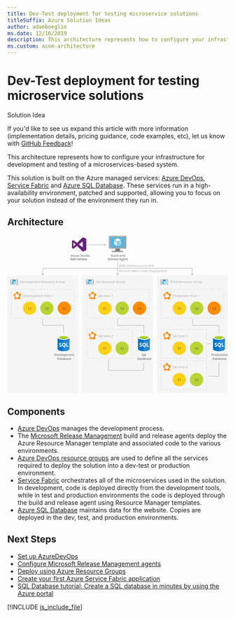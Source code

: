 ```yaml
---
title: Dev-Test deployment for testing microservice solutions
titleSuffix: Azure Solution Ideas
author: adamboeglin
ms.date: 12/16/2019
description: This architecture represents how to configure your infrastructure for development and testing of a microservices-based system.
ms.custom: acom-architecture
---
```

# Dev-Test deployment for testing microservice solutions

<div class="alert">
    <p class="alert-title">
        <span class="icon is-left" aria-hidden="true">
            <span class="icon docon docon-lightbulb" role="presentation"></span>
        </span>Solution Idea</p>
    <p>If you'd like to see us expand this article with more information (implementation details, pricing guidance, code examples, etc), let us know with <a href="#feedback">GitHub Feedback</a>!</p>
</div>

This architecture represents how to configure your infrastructure for development and testing of a microservices-based system.

This solution is built on the Azure managed services: [Azure DevOps](https://azure.microsoft.com/services/devops/), [Service Fabric](https://azure.microsoft.com/services/service-fabric/) and [Azure SQL Database](https://azure.microsoft.com/services/sql-database/). These services run in a high-availability environment, patched and supported, allowing you to focus on your solution instead of the environment they run in.

## Architecture

<svg class="architecture-diagram" aria-labelledby="dev-test-microservice" height="591.775" viewbox="0 0 825.046 591.775" width="825.046" xmlns="http://www.w3.org/2000/svg">
    <path fill="#ededed" opacity=".5" d="M280.048 150.108h265.376v441.667H280.048zM559.67 150.108h265.376v441.667H559.67z"/>
    <path fill="none" stroke="#b5b5b5" stroke-miterlimit="10" stroke-width="1.643" d="M303.888 35.631h60.759"/>
    <path fill="#b5b5b5" d="M363.448 39.726l7.093-4.095-7.093-4.096v8.191z"/>
    <path fill="#ededed" opacity=".5" d="M0 150.108h265.376v441.667H0z"/>
    <path fill="none" stroke="#b5b5b5" stroke-miterlimit="10" stroke-width="1.643" d="M132.688 144.712V123.65h559.67v21.062"/>
    <path fill="#b5b5b5" d="M136.783 143.514l-4.095 7.092-4.096-7.092h8.191zM688.263 143.514l4.095 7.092 4.096-7.092h-8.191z"/>
    <path fill="none" stroke="#b5b5b5" stroke-miterlimit="10" stroke-width="1.643" d="M510.333 476.825v28.955H378.76v-42.955M792.591 476.825v50.95h-38.855"/>
    <text fill="#5d5d5d" font-family="SegoeUI, Segoe UI" font-size="12" opacity=".5" transform="translate(417.371 117.651)">
        ARM Infrastructure and<tspan x="0" y="20">Service Fabric Code Deployment</tspan>
    </text>
    <path fill="none" stroke="#b5b5b5" stroke-miterlimit="10" stroke-width="1.643" d="M412.867 100.775v43.439"/>
    <path fill="#b5b5b5" d="M408.771 143.015l4.096 7.093 4.095-7.093h-8.191z"/>
    <g fill="none" stroke="#b5b5b5" stroke-miterlimit="10" stroke-width="1.643" opacity=".5">
        <path d="M810.736 306.951v3h-3"/>
        <path stroke-dasharray="6.159 6.159" d="M801.577 309.951H582.92"/>
        <path d="M579.841 309.951h-3v-3"/>
        <path stroke-dasharray="5.971 5.971" d="M576.841 300.979v-92.552"/>
        <path d="M576.841 205.441v-3h3"/>
        <path stroke-dasharray="6.159 6.159" d="M586 202.441h218.657"/>
        <path d="M807.736 202.441h3v3"/>
        <path stroke-dasharray="5.971 5.971" d="M810.736 211.412v92.553"/>
    </g>
    <circle cx="644.432" cy="272.873" fill="#fcd116" r="24.849"/>
    <text fill="#505050" font-family="SegoeUI, Segoe UI" font-size="12" transform="translate(638.4 277.915)">
        S1
    </text>
    <circle cx="709.42" cy="272.873" fill="#b8d432" r="24.849"/>
    <text fill="#505050" font-family="SegoeUI, Segoe UI" font-size="12" transform="translate(703.384 277.915)">
        S2
    </text>
    <circle cx="774.407" cy="272.873" fill="#ff8c00" r="24.849"/>
    <text fill="#505050" font-family="SegoeUI, Segoe UI" font-size="12" transform="translate(768.371 277.915)">
        S3
    </text>
    <g fill="none" stroke="#b5b5b5" stroke-miterlimit="10" stroke-width="1.643" opacity=".5">
        <path d="M531.126 306.951v3h-3"/>
        <path stroke-dasharray="6.159 6.159" d="M521.967 309.951H303.311"/>
        <path d="M300.231 309.951h-3v-3"/>
        <path stroke-dasharray="5.971 5.971" d="M297.231 300.979v-92.552"/>
        <path d="M297.231 205.441v-3h3"/>
        <path stroke-dasharray="6.159 6.159" d="M306.39 202.441h218.657"/>
        <path d="M528.126 202.441h3v3"/>
        <path stroke-dasharray="5.971 5.971" d="M531.126 211.412v92.553"/>
    </g>
    <circle cx="364.823" cy="272.873" fill="#fcd116" r="24.849"/>
    <text fill="#505050" font-family="SegoeUI, Segoe UI" font-size="12" transform="translate(358.791 277.915)">
        S1
    </text>
    <circle cx="429.81" cy="272.873" fill="#b8d432" r="24.849"/>
    <text fill="#505050" font-family="SegoeUI, Segoe UI" font-size="12" transform="translate(423.774 277.915)">
        S2
    </text>
    <circle cx="494.797" cy="272.873" fill="#ff8c00" r="24.849"/>
    <text fill="#505050" font-family="SegoeUI, Segoe UI" font-size="12" transform="translate(488.761 277.915)">
        S3
    </text>
    <g fill="none" stroke="#b5b5b5" stroke-miterlimit="10" stroke-width="1.643" opacity=".5">
        <path d="M467.126 456.951v3h-3"/>
        <path stroke-dasharray="6.07 6.07" d="M458.056 459.951h-154.79"/>
        <path d="M300.231 459.951h-3v-3"/>
        <path stroke-dasharray="5.971 5.971" d="M297.231 450.979v-92.552"/>
        <path d="M297.231 355.441v-3h3"/>
        <path stroke-dasharray="6.07 6.07" d="M306.301 352.441h154.79"/>
        <path d="M464.126 352.441h3v3"/>
        <path stroke-dasharray="5.971 5.971" d="M467.126 361.412v92.553"/>
    </g>
    <circle cx="364.823" cy="422.873" fill="#fcd116" r="24.849"/>
    <text fill="#505050" font-family="SegoeUI, Segoe UI" font-size="12" transform="translate(358.791 427.915)">
        S1
    </text>
    <circle cx="429.81" cy="422.873" fill="#b8d432" r="24.849"/>
    <text fill="#505050" font-family="SegoeUI, Segoe UI" font-size="12" transform="translate(423.774 427.915)">
        S2
    </text>
    <g fill="none" stroke="#b5b5b5" stroke-miterlimit="10" stroke-width="1.643" opacity=".5">
        <path d="M745.965 456.951v3h-3"/>
        <path stroke-dasharray="6.07 6.07" d="M736.895 459.951h-154.79"/>
        <path d="M579.07 459.951h-3v-3"/>
        <path stroke-dasharray="5.971 5.971" d="M576.07 450.979v-92.552"/>
        <path d="M576.07 355.441v-3h3"/>
        <path stroke-dasharray="6.07 6.07" d="M585.14 352.441h154.79"/>
        <path d="M742.965 352.441h3v3"/>
        <path stroke-dasharray="5.971 5.971" d="M745.965 361.412v92.553"/>
    </g>
    <circle cx="643.661" cy="422.873" fill="#fcd116" r="24.849"/>
    <text fill="#505050" font-family="SegoeUI, Segoe UI" font-size="12" transform="translate(637.629 427.915)">
        S1
    </text>
    <circle cx="708.649" cy="422.873" fill="#b8d432" r="24.849"/>
    <text fill="#505050" font-family="SegoeUI, Segoe UI" font-size="12" transform="translate(702.613 427.915)">
        S2
    </text>
    <g fill="none" stroke="#b5b5b5" stroke-miterlimit="10" stroke-width="1.643" opacity=".5">
        <path d="M745.965 574.529v3h-3"/>
        <path stroke-dasharray="6.07 6.07" d="M736.895 577.529h-154.79"/>
        <path d="M579.07 577.529h-3v-3"/>
        <path stroke-dasharray="5.971 5.971" d="M576.07 568.558v-92.552"/>
        <path d="M576.07 473.02v-3h3"/>
        <path stroke-dasharray="6.07 6.07" d="M585.14 470.02h154.79"/>
        <path d="M742.965 470.02h3v3"/>
        <path stroke-dasharray="5.971 5.971" d="M745.965 478.991v92.553"/>
    </g>
    <circle cx="643.661" cy="540.452" fill="#fcd116" r="24.849"/>
    <text fill="#505050" font-family="SegoeUI, Segoe UI" font-size="12" transform="translate(637.629 545.494)">
        S1
    </text>
    <circle cx="708.649" cy="540.452" fill="#b8d432" r="24.849"/>
    <text fill="#505050" font-family="SegoeUI, Segoe UI" font-size="12" transform="translate(702.613 545.494)">
        S2
    </text>
    <g fill="none" stroke="#b5b5b5" stroke-miterlimit="10" stroke-width="1.643" opacity=".5">
        <path d="M249.517 306.951v3h-3"/>
        <path stroke-dasharray="6.159 6.159" d="M240.357 309.951H21.701"/>
        <path d="M18.621 309.951h-3v-3"/>
        <path stroke-dasharray="5.971 5.971" d="M15.621 300.979v-92.552"/>
        <path d="M15.621 205.441v-3h3"/>
        <path stroke-dasharray="6.159 6.159" d="M24.781 202.441h218.656"/>
        <path d="M246.517 202.441h3v3"/>
        <path stroke-dasharray="5.971 5.971" d="M249.517 211.412v92.553"/>
    </g>
    <circle cx="83.213" cy="272.873" fill="#fcd116" r="24.849"/>
    <text fill="#505050" font-family="SegoeUI, Segoe UI" font-size="12" transform="translate(77.181 277.915)">
        S1
    </text>
    <circle cx="148.2" cy="272.873" fill="#b8d432" r="24.849"/>
    <text fill="#505050" font-family="SegoeUI, Segoe UI" font-size="12" transform="translate(142.164 277.915)">
        S2
    </text>
    <circle cx="213.187" cy="272.873" fill="#ff8c00" r="24.849"/>
    <text fill="#505050" font-family="SegoeUI, Segoe UI" font-size="12" transform="translate(207.151 277.915)">
        S3
    </text>
    <path fill="none" stroke="#b5b5b5" stroke-miterlimit="10" stroke-width="1.643" d="M132.044 312.086v24.998h78.27v28.741M413.066 312.086v24.998h98.27v28.741M694.087 312.086v24.998h98.271v28.741M745.965 405.379h17.771"/>
    <g>
        <text fill="#5d5d5d" font-family="SegoeUI, Segoe UI" font-size="12" transform="translate(236.464 79.655)">
            Visual Studio<tspan letter-spacing="-.098em" x="-2.558" y="14.4">Team Services</tspan>
        </text>
        <path d="M268.022 34.076l14.214-11v21.996zm-20.651 8.046V26.03l8.046 8.046zm34.865-34.865l-21.187 21.187-13.677-10.459-5.364 2.682v26.818l5.364 2.682 13.678-10.459 21.187 21.187 13.409-5.364v-42.91z" fill="#68217a"/>
    </g>
    <g>
        <text fill="#5d5d5d" font-family="SegoeUI, Segoe UI" font-size="12" transform="translate(388.172 79.655)">
            Build and<tspan letter-spacing="-.029em" x="-12.592" y="14.4">Release Agent</tspan>
        </text>
        <path d="M422.363 49.911h-18.016c2.165 7.643-.743 8.739-13.483 8.739v4h43.32v-4c-12.74 0-13.989-1.092-11.821-8.739" fill="#7a7a7a"/>
        <path d="M441.648 1.5H383a3.747 3.747 0 00-3.6 3.773v40.9a3.726 3.726 0 003.6 3.741h58.652a4.094 4.094 0 004-3.741v-40.9a4.109 4.109 0 00-4-3.773" fill="#a0a1a2"/>
        <path d="M441.689 1.5H383a3.746 3.746 0 00-3.6 3.773v40.9a3.727 3.727 0 003.6 3.742h1.4z" fill="#fff" opacity=".2" style="isolation:isolate"/>
        <path fill="#59b4d9" d="M440.479 6.599v38.217h-56.062V6.599h56.062z"/>
        <path fill="#59b4d9" d="M384.417 44.816h.077V6.6l51.255-.077h.002l-51.334.077v38.216z"/>
        <path fill="#a0a1a2" d="M390.864 58.649h43.32v4.003h-43.32z"/>
        <path d="M413.209 4.276a.94.94 0 11-.941-.941.941.941 0 01.941.941" fill="#b8d432"/>
        <path d="M413.246 24.549a.368.368 0 01-.178-.05L401.4 17.764a.359.359 0 01-.175-.306.353.353 0 01.175-.3l11.6-6.69a.355.355 0 01.349 0l11.67 6.737a.354.354 0 010 .61L413.425 24.5a.357.357 0 01-.179.05" fill="#fff"/>
        <path d="M411.57 40.916a.333.333 0 01-.178-.048l-11.632-6.712a.345.345 0 01-.18-.306V20.379a.358.358 0 01.535-.306l11.63 6.71a.37.37 0 01.172.309v13.471a.36.36 0 01-.172.306.371.371 0 01-.176.048" fill="#fff" opacity=".7" style="isolation:isolate"/>
        <path d="M414.863 40.916a.381.381 0 01-.183-.048.359.359 0 01-.171-.306V27.176a.366.366 0 01.171-.306l11.63-6.71a.345.345 0 01.35 0 .349.349 0 01.179.3v13.39a.346.346 0 01-.179.306l-11.626 6.713a.313.313 0 01-.171.048" fill="#fff" opacity=".4" style="isolation:isolate"/>
    </g>
    <g>
        <text fill="#5d5d5d" font-family="SegoeUI, Segoe UI" font-size="12" opacity=".5" transform="translate(46.642 179.128)">
            Development Resource Group
        </text>
        <path d="M25.761 173.849a.233.233 0 01-.12-.035l-8-4.614a.242.242 0 01-.121-.211.238.238 0 01.121-.208l7.949-4.581a.246.246 0 01.24 0l8 4.617a.242.242 0 010 .418l-7.946 4.583a.238.238 0 01-.121.034" fill="#3999c6"/>
        <path d="M24.612 185.066a.241.241 0 01-.123-.032l-7.97-4.6a.237.237 0 01-.123-.21v-9.231a.245.245 0 01.123-.211.252.252 0 01.243 0l7.969 4.6a.245.245 0 01.118.21v9.233a.238.238 0 01-.238.242M26.867 185.066a.257.257 0 01-.123-.032.241.241 0 01-.12-.21v-9.173a.246.246 0 01.12-.21l7.968-4.6a.249.249 0 01.243 0 .246.246 0 01.12.209v9.173a.243.243 0 01-.12.21l-7.971 4.6a.218.218 0 01-.118.032" fill="#59b4d9"/>
        <path d="M26.867 185.066a.257.257 0 01-.123-.032.241.241 0 01-.12-.21v-9.173a.246.246 0 01.12-.21l7.968-4.6a.249.249 0 01.243 0 .246.246 0 01.12.209v9.173a.243.243 0 01-.12.21l-7.971 4.6a.218.218 0 01-.118.032" fill="#fff" opacity=".5" style="isolation:isolate"/>
        <path d="M17.343 186.091a.788.788 0 01-.395-.106l-3.72-2.148a2.288 2.288 0 01-1.08-1.871V168.29a2.286 2.286 0 011.08-1.87l3.72-2.148a.791.791 0 01.791 1.369l-3.72 2.148a.761.761 0 00-.289.5v13.677a.759.759 0 00.289.5l3.72 2.148a.791.791 0 01-.4 1.476zM34.129 164.165a.788.788 0 01.395.106l3.72 2.148a2.288 2.288 0 011.08 1.871v13.677a2.286 2.286 0 01-1.08 1.87l-3.72 2.148a.791.791 0 11-.791-1.369l3.72-2.148a.761.761 0 00.289-.5V168.29a.759.759 0 00-.289-.5l-3.72-2.148a.791.791 0 01.4-1.476z" fill="#7a7a7a"/>
    </g>
    <g>
        <text fill="#5d5d5d" font-family="SegoeUI, Segoe UI" font-size="12" opacity=".5" transform="translate(331.431 179.128)">
            QA Resource Group
        </text>
        <path d="M308.778 173.849a.233.233 0 01-.12-.035l-8-4.614a.242.242 0 01-.121-.211.238.238 0 01.121-.208l7.944-4.584a.246.246 0 01.24 0l8 4.617a.242.242 0 010 .418l-7.946 4.583a.238.238 0 01-.121.034" fill="#3999c6"/>
        <path d="M307.629 185.066a.241.241 0 01-.123-.032l-7.97-4.6a.237.237 0 01-.123-.21v-9.231a.245.245 0 01.123-.211.252.252 0 01.243 0l7.969 4.6a.245.245 0 01.118.21v9.233a.238.238 0 01-.238.242M309.884 185.066a.257.257 0 01-.123-.032.241.241 0 01-.12-.21v-9.173a.246.246 0 01.12-.21l7.968-4.6a.249.249 0 01.243 0 .246.246 0 01.12.209v9.173a.243.243 0 01-.12.21l-7.971 4.6a.218.218 0 01-.118.032" fill="#59b4d9"/>
        <path d="M309.884 185.066a.257.257 0 01-.123-.032.241.241 0 01-.12-.21v-9.173a.246.246 0 01.12-.21l7.968-4.6a.249.249 0 01.243 0 .246.246 0 01.12.209v9.173a.243.243 0 01-.12.21l-7.971 4.6a.218.218 0 01-.118.032" fill="#fff" opacity=".5" style="isolation:isolate"/>
        <path d="M300.36 186.091a.788.788 0 01-.395-.106l-3.72-2.148a2.288 2.288 0 01-1.08-1.871V168.29a2.286 2.286 0 011.08-1.87l3.72-2.148a.791.791 0 01.791 1.369l-3.72 2.148a.761.761 0 00-.289.5v13.677a.759.759 0 00.289.5l3.72 2.148a.791.791 0 01-.4 1.476zM317.145 164.165a.788.788 0 01.395.106l3.72 2.148a2.288 2.288 0 011.08 1.871v13.677a2.286 2.286 0 01-1.08 1.87l-3.72 2.148a.791.791 0 11-.791-1.369l3.72-2.148a.761.761 0 00.289-.5V168.29a.759.759 0 00-.289-.5l-3.72-2.148a.791.791 0 01.4-1.476z" fill="#7a7a7a"/>
    </g>
    <g>
        <text fill="#5d5d5d" font-family="SegoeUI, Segoe UI" font-size="12" opacity=".5" transform="translate(610.437 179.128)">
            Prod Resource Group
        </text>
        <path d="M587.991 173.849a.233.233 0 01-.12-.035l-8-4.614a.242.242 0 01-.121-.211.238.238 0 01.121-.208l7.944-4.584a.246.246 0 01.24 0l8 4.617a.242.242 0 010 .418l-7.946 4.583a.238.238 0 01-.121.034" fill="#3999c6"/>
        <path d="M586.841 185.066a.241.241 0 01-.123-.032l-7.97-4.6a.237.237 0 01-.123-.21v-9.231a.245.245 0 01.123-.211.252.252 0 01.243 0l7.969 4.6a.245.245 0 01.118.21v9.233a.238.238 0 01-.238.242M589.1 185.066a.257.257 0 01-.123-.032.241.241 0 01-.12-.21v-9.173a.246.246 0 01.12-.21l7.968-4.6a.249.249 0 01.243 0 .246.246 0 01.12.209v9.173a.243.243 0 01-.12.21l-7.971 4.6a.218.218 0 01-.118.032" fill="#59b4d9"/>
        <path d="M589.1 185.066a.257.257 0 01-.123-.032.241.241 0 01-.12-.21v-9.173a.246.246 0 01.12-.21l7.968-4.6a.249.249 0 01.243 0 .246.246 0 01.12.209v9.173a.243.243 0 01-.12.21l-7.971 4.6a.218.218 0 01-.118.032" fill="#fff" opacity=".5" style="isolation:isolate"/>
        <path d="M579.572 186.091a.788.788 0 01-.395-.106l-3.72-2.148a2.288 2.288 0 01-1.08-1.871V168.29a2.286 2.286 0 011.08-1.87l3.72-2.148a.791.791 0 01.791 1.369l-3.72 2.148a.761.761 0 00-.289.5v13.677a.759.759 0 00.289.5l3.72 2.148a.791.791 0 01-.4 1.476zM596.358 164.165a.788.788 0 01.395.106l3.72 2.148a2.288 2.288 0 011.08 1.871v13.677a2.286 2.286 0 01-1.08 1.87l-3.72 2.148a.791.791 0 01-.791-1.369l3.72-2.148a.761.761 0 00.289-.5V168.29a.759.759 0 00-.289-.5l-3.72-2.148a.791.791 0 01.4-1.476z" fill="#7a7a7a"/>
    </g>
    <g>
        <path d="M187.993 383.161v43c0 4.465 9.994 8.085 22.321 8.085v-51.09z" fill="#0072c6"/>
        <path d="M210.008 434.249h.306c12.327 0 22.321-3.618 22.321-8.084v-43h-22.627z" fill="#0072c6"/>
        <path d="M210.008 434.249h.306c12.327 0 22.321-3.618 22.321-8.084v-43h-22.627z" fill="#fff" opacity=".15" style="isolation:isolate"/>
        <path d="M232.636 383.161c0 4.465-9.994 8.084-22.321 8.084s-22.321-3.619-22.321-8.084 9.994-8.084 22.321-8.084 22.321 3.619 22.321 8.084" fill="#fff"/>
        <path d="M228.072 382.695c0 2.947-7.95 5.334-17.758 5.334s-17.759-2.387-17.759-5.334 7.952-5.334 17.759-5.334 17.758 2.388 17.758 5.334" fill="#7fba00"/>
        <path d="M224.352 385.954c2.325-.9 3.722-2.03 3.722-3.257 0-2.947-7.95-5.335-17.759-5.335s-17.758 2.388-17.758 5.335c0 1.227 1.4 2.356 3.722 3.257 3.246-1.26 8.32-2.073 14.036-2.073s10.788.813 14.037 2.073" fill="#b8d432"/>
        <path d="M203.225 413.012a3.666 3.666 0 01-1.454 3.1 6.52 6.52 0 01-4.017 1.1 7.641 7.641 0 01-3.645-.786v-3.144a5.624 5.624 0 003.723 1.435 2.533 2.533 0 001.518-.393 1.23 1.23 0 00.536-1.042 1.458 1.458 0 00-.516-1.11 9.475 9.475 0 00-2.1-1.218q-3.223-1.511-3.223-4.125a3.724 3.724 0 011.405-3.04 5.732 5.732 0 013.732-1.144 9.325 9.325 0 013.419.541v2.937a5.572 5.572 0 00-3.242-.982 2.4 2.4 0 00-1.443.387 1.222 1.222 0 00-.53 1.036 1.48 1.48 0 00.428 1.1 6.913 6.913 0 001.753 1.056 8.686 8.686 0 012.815 1.9 3.531 3.531 0 01.841 2.392zM218.382 409.83a8.037 8.037 0 01-1.13 4.312 6.03 6.03 0 01-3.182 2.564l4.086 3.782h-4.126l-2.918-3.271a6.841 6.841 0 01-3.385-.992 6.217 6.217 0 01-2.327-2.525 7.763 7.763 0 01-.821-3.581 8.37 8.37 0 01.888-3.9 6.315 6.315 0 012.5-2.638 7.3 7.3 0 013.694-.923 6.8 6.8 0 013.482.894 6.1 6.1 0 012.387 2.544 8.041 8.041 0 01.852 3.734zm-3.339.177a5.511 5.511 0 00-.934-3.385 3.021 3.021 0 00-2.554-1.243 3.207 3.207 0 00-2.643 1.247 6.063 6.063 0 00-.02 6.615 3.126 3.126 0 002.583 1.233 3.168 3.168 0 002.6-1.193 5.063 5.063 0 00.967-3.274zM229.099 416.972h-8.389v-14.086h3.172v11.512h5.217v2.574z" fill="#fff"/>
        <text fill="#5d5d5d" font-family="SegoeUI, Segoe UI" font-size="12" transform="translate(174.894 451.739)">
            Development<tspan x="10.978" y="14.4">Database</tspan>
        </text>
    </g>
    <g>
        <path d="M489.015 383.161v43c0 4.465 9.994 8.085 22.321 8.085v-51.09z" fill="#0072c6"/>
        <path d="M511.03 434.249h.306c12.327 0 22.321-3.618 22.321-8.084v-43H511.03z" fill="#0072c6"/>
        <path d="M511.03 434.249h.306c12.327 0 22.321-3.618 22.321-8.084v-43H511.03z" fill="#fff" opacity=".15" style="isolation:isolate"/>
        <path d="M533.657 383.161c0 4.465-9.994 8.084-22.321 8.084s-22.321-3.619-22.321-8.084 9.994-8.084 22.321-8.084 22.321 3.619 22.321 8.084" fill="#fff"/>
        <path d="M529.094 382.695c0 2.947-7.95 5.334-17.758 5.334s-17.759-2.387-17.759-5.334 7.952-5.334 17.759-5.334 17.758 2.388 17.758 5.334" fill="#7fba00"/>
        <path d="M525.373 385.954c2.325-.9 3.722-2.03 3.722-3.257 0-2.947-7.95-5.335-17.759-5.335s-17.758 2.388-17.758 5.335c0 1.227 1.4 2.356 3.722 3.257 3.246-1.26 8.32-2.073 14.036-2.073s10.788.813 14.037 2.073" fill="#b8d432"/>
        <path d="M504.247 413.012a3.666 3.666 0 01-1.454 3.1 6.52 6.52 0 01-4.017 1.1 7.641 7.641 0 01-3.645-.786v-3.144a5.624 5.624 0 003.723 1.435 2.533 2.533 0 001.518-.393 1.23 1.23 0 00.536-1.042 1.458 1.458 0 00-.516-1.11 9.475 9.475 0 00-2.1-1.218q-3.223-1.511-3.223-4.125a3.724 3.724 0 011.405-3.04 5.732 5.732 0 013.732-1.144 9.325 9.325 0 013.419.541v2.937a5.572 5.572 0 00-3.242-.982 2.4 2.4 0 00-1.443.387 1.222 1.222 0 00-.53 1.036 1.48 1.48 0 00.428 1.1 6.913 6.913 0 001.753 1.056 8.686 8.686 0 012.815 1.9 3.531 3.531 0 01.841 2.392zM519.4 409.83a8.037 8.037 0 01-1.13 4.312 6.03 6.03 0 01-3.182 2.564l4.086 3.782h-4.125l-2.918-3.271a6.841 6.841 0 01-3.385-.992 6.217 6.217 0 01-2.328-2.529 7.763 7.763 0 01-.821-3.581 8.37 8.37 0 01.888-3.9 6.315 6.315 0 012.5-2.638 7.3 7.3 0 013.694-.923 6.8 6.8 0 013.482.894 6.1 6.1 0 012.387 2.544 8.041 8.041 0 01.852 3.738zm-3.339.177a5.511 5.511 0 00-.934-3.385 3.021 3.021 0 00-2.554-1.243 3.207 3.207 0 00-2.643 1.247 6.063 6.063 0 00-.02 6.615 3.126 3.126 0 002.583 1.233 3.168 3.168 0 002.6-1.193 5.063 5.063 0 00.971-3.274zM530.12 416.972h-8.388v-14.086h3.172v11.512h5.216v2.574z" fill="#fff"/>
        <text fill="#5d5d5d" font-family="SegoeUI, Segoe UI" font-size="12" transform="translate(503.256 451.739)">
            QA<tspan x="-16.362" y="14.4">Database</tspan>
        </text>
    </g>
    <g>
        <path d="M770.037 383.161v43c0 4.465 9.994 8.085 22.321 8.085v-51.09z" fill="#0072c6"/>
        <path d="M792.052 434.249h.306c12.327 0 22.321-3.618 22.321-8.084v-43h-22.627z" fill="#0072c6"/>
        <path d="M792.052 434.249h.306c12.327 0 22.321-3.618 22.321-8.084v-43h-22.627z" fill="#fff" opacity=".15" style="isolation:isolate"/>
        <path d="M814.679 383.161c0 4.465-9.994 8.084-22.321 8.084s-22.321-3.619-22.321-8.084 9.994-8.084 22.321-8.084 22.321 3.619 22.321 8.084" fill="#fff"/>
        <path d="M810.115 382.695c0 2.947-7.95 5.334-17.758 5.334s-17.759-2.387-17.759-5.334 7.952-5.334 17.759-5.334 17.758 2.388 17.758 5.334" fill="#7fba00"/>
        <path d="M806.395 385.954c2.325-.9 3.722-2.03 3.722-3.257 0-2.947-7.95-5.335-17.759-5.335S774.6 379.75 774.6 382.7c0 1.227 1.4 2.356 3.722 3.257 3.246-1.26 8.32-2.073 14.036-2.073s10.788.813 14.037 2.073" fill="#b8d432"/>
        <path d="M785.268 413.012a3.666 3.666 0 01-1.454 3.1 6.52 6.52 0 01-4.017 1.1 7.641 7.641 0 01-3.645-.786v-3.144a5.624 5.624 0 003.723 1.435 2.533 2.533 0 001.518-.393 1.23 1.23 0 00.536-1.042 1.458 1.458 0 00-.516-1.11 9.475 9.475 0 00-2.1-1.218q-3.223-1.511-3.223-4.125a3.724 3.724 0 011.405-3.04 5.732 5.732 0 013.732-1.144 9.325 9.325 0 013.419.541v2.937a5.572 5.572 0 00-3.242-.982 2.4 2.4 0 00-1.443.387 1.222 1.222 0 00-.53 1.036 1.48 1.48 0 00.428 1.1 6.913 6.913 0 001.753 1.056 8.686 8.686 0 012.815 1.9 3.531 3.531 0 01.841 2.392zM800.425 409.83a8.037 8.037 0 01-1.13 4.312 6.03 6.03 0 01-3.182 2.564l4.086 3.782h-4.125l-2.918-3.271a6.841 6.841 0 01-3.385-.992 6.217 6.217 0 01-2.328-2.529 7.763 7.763 0 01-.821-3.581 8.37 8.37 0 01.888-3.9 6.315 6.315 0 012.5-2.638 7.3 7.3 0 013.694-.923 6.8 6.8 0 013.482.894 6.1 6.1 0 012.387 2.544 8.041 8.041 0 01.852 3.738zm-3.339.177a5.511 5.511 0 00-.934-3.385 3.021 3.021 0 00-2.554-1.243 3.207 3.207 0 00-2.643 1.247 6.063 6.063 0 00-.02 6.615 3.126 3.126 0 002.583 1.233 3.168 3.168 0 002.6-1.193 5.063 5.063 0 00.968-3.274zM811.142 416.972h-8.389v-14.086h3.173v11.512h5.216v2.574z" fill="#fff"/>
        <text fill="#5d5d5d" font-family="SegoeUI, Segoe UI" font-size="12" transform="translate(763.465 451.739)">
            Production<tspan x="4.45" y="14.4">Database</tspan>
        </text>
    </g>
    <g>
        <text fill="#5d5d5d" font-family="SegoeUI, Segoe UI" font-size="12" opacity=".5" transform="translate(58.218 230.767)">
            Development Host 1
        </text>
        <path d="M36.8 216.152l9.264 7.691-3.124 10.586H30.463l-2.945-10.569 9.285-7.708m0-3.279l-12.154 10.09 3.9 13.988h16.28l4.128-13.988-12.157-10.09z" fill="#dd5900"/>
        <path d="M36.805 210.587a4.586 4.586 0 11-4.586 4.587 4.587 4.587 0 014.586-4.587zM46.9 218.383a4.586 4.586 0 11-4.587 4.586 4.586 4.586 0 014.587-4.586zM43.455 230.767a4.586 4.586 0 11-4.586 4.586 4.586 4.586 0 014.586-4.586zM30.149 230.767a4.586 4.586 0 11-4.587 4.586 4.586 4.586 0 014.587-4.586zM26.716 218.383a4.586 4.586 0 11-4.587 4.587 4.586 4.586 0 014.587-4.587z" fill="#ff8c00"/>
        <path d="M30.967 239.866l1.869-8.229a4.59 4.59 0 00-3.378-.817l-1-3.6a4.587 4.587 0 002.434-6.152l2.919-2.423a4.585 4.585 0 001.765.95l2.028-8.934a4.54 4.54 0 00-.794-.07 4.588 4.588 0 00-4.386 5.926l-3.171 2.633a4.586 4.586 0 10-3.339 8.338l1.229 4.411a4.585 4.585 0 003.011 8.044 4.692 4.692 0 00.813-.077z" fill="#fff" opacity=".25" style="isolation:isolate"/>
    </g>
    <g>
        <text fill="#5d5d5d" font-family="SegoeUI, Segoe UI" font-size="12" opacity=".5" transform="translate(339.828 230.767)">
            QA Host 1
        </text>
        <path d="M318.413 216.152l9.264 7.691-3.124 10.586h-12.48l-2.945-10.569 9.285-7.708m0-3.279l-12.154 10.09 3.9 13.988h16.281l4.128-13.988-12.154-10.09z" fill="#dd5900"/>
        <path d="M318.415 210.587a4.586 4.586 0 11-4.586 4.587 4.587 4.587 0 014.586-4.587zM328.505 218.383a4.586 4.586 0 11-4.587 4.586 4.586 4.586 0 014.587-4.586zM325.065 230.767a4.586 4.586 0 11-4.586 4.586 4.586 4.586 0 014.586-4.586zM311.759 230.767a4.586 4.586 0 11-4.587 4.586 4.586 4.586 0 014.587-4.586zM308.325 218.383a4.586 4.586 0 11-4.587 4.587 4.586 4.586 0 014.587-4.587z" fill="#ff8c00"/>
        <path d="M312.577 239.866l1.869-8.229a4.59 4.59 0 00-3.378-.817l-1-3.6a4.587 4.587 0 002.434-6.152l2.919-2.423a4.585 4.585 0 001.765.95l2.028-8.934a4.54 4.54 0 00-.794-.07 4.588 4.588 0 00-4.386 5.926l-3.171 2.633a4.586 4.586 0 10-3.339 8.338l1.229 4.411a4.585 4.585 0 003.011 8.044 4.692 4.692 0 00.813-.077z" fill="#fff" opacity=".25" style="isolation:isolate"/>
    </g>
    <g>
        <text fill="#5d5d5d" font-family="SegoeUI, Segoe UI" font-size="12" opacity=".5" transform="translate(339.828 380.767)">
            QA Host 2
        </text>
        <path d="M318.413 366.152l9.264 7.691-3.124 10.586h-12.48l-2.945-10.569 9.285-7.708m0-3.279l-12.154 10.09 3.9 13.988h16.281l4.128-13.988-12.154-10.09z" fill="#dd5900"/>
        <path d="M318.415 360.587a4.586 4.586 0 11-4.586 4.587 4.587 4.587 0 014.586-4.587zM328.505 368.383a4.586 4.586 0 11-4.587 4.586 4.586 4.586 0 014.587-4.586zM325.065 380.767a4.586 4.586 0 11-4.586 4.586 4.586 4.586 0 014.586-4.586zM311.759 380.767a4.586 4.586 0 11-4.587 4.586 4.586 4.586 0 014.587-4.586zM308.325 368.383a4.586 4.586 0 11-4.587 4.587 4.586 4.586 0 014.587-4.587z" fill="#ff8c00"/>
        <path d="M312.577 389.866l1.869-8.229a4.59 4.59 0 00-3.378-.817l-1-3.6a4.587 4.587 0 002.434-6.152l2.919-2.423a4.585 4.585 0 001.765.95l2.028-8.934a4.54 4.54 0 00-.794-.07 4.588 4.588 0 00-4.386 5.926l-3.171 2.633a4.586 4.586 0 10-3.339 8.338l1.229 4.411a4.585 4.585 0 003.011 8.044 4.692 4.692 0 00.813-.077z" fill="#fff" opacity=".25" style="isolation:isolate"/>
    </g>
    <g>
        <text fill="#5d5d5d" font-family="SegoeUI, Segoe UI" font-size="12" opacity=".5" transform="translate(618.666 380.767)">
            QA Host 2
        </text>
        <path d="M597.251 366.152l9.264 7.691-3.124 10.586h-12.479l-2.945-10.569 9.285-7.708m0-3.279l-12.152 10.09 3.9 13.988h16.281l4.128-13.988-12.154-10.09z" fill="#dd5900"/>
        <path d="M597.254 360.587a4.586 4.586 0 11-4.586 4.587 4.587 4.587 0 014.586-4.587zM607.344 368.383a4.586 4.586 0 11-4.587 4.586 4.586 4.586 0 014.587-4.586zM603.9 380.767a4.586 4.586 0 11-4.586 4.586 4.586 4.586 0 014.586-4.586zM590.6 380.767a4.586 4.586 0 11-4.587 4.586 4.586 4.586 0 014.587-4.586zM587.164 368.383a4.586 4.586 0 11-4.587 4.587 4.586 4.586 0 014.587-4.587z" fill="#ff8c00"/>
        <path d="M591.416 389.866l1.869-8.229a4.59 4.59 0 00-3.378-.817l-1-3.6a4.587 4.587 0 002.434-6.152l2.919-2.423a4.585 4.585 0 001.765.95l2.028-8.934a4.54 4.54 0 00-.794-.07 4.588 4.588 0 00-4.386 5.926l-3.171 2.633a4.586 4.586 0 10-3.339 8.338l1.229 4.411a4.585 4.585 0 003.011 8.044 4.692 4.692 0 00.813-.077z" fill="#fff" opacity=".25" style="isolation:isolate"/>
    </g>
    <g>
        <text fill="#5d5d5d" font-family="SegoeUI, Segoe UI" font-size="12" opacity=".5" transform="translate(618.666 498.346)">
            QA Host 3
        </text>
        <path d="M597.251 483.731l9.264 7.691-3.124 10.586h-12.479l-2.945-10.569 9.285-7.708m0-3.279l-12.152 10.09 3.9 13.988h16.281l4.128-13.988-12.154-10.09z" fill="#dd5900"/>
        <path d="M597.254 478.166a4.586 4.586 0 11-4.586 4.587 4.587 4.587 0 014.586-4.587zM607.344 485.962a4.586 4.586 0 11-4.587 4.586 4.586 4.586 0 014.587-4.586zM603.9 498.345a4.586 4.586 0 11-4.586 4.586 4.586 4.586 0 014.586-4.586zM590.6 498.345a4.586 4.586 0 11-4.587 4.586 4.586 4.586 0 014.587-4.586zM587.164 485.962a4.586 4.586 0 11-4.587 4.587 4.586 4.586 0 014.587-4.587z" fill="#ff8c00"/>
        <path d="M591.416 507.445l1.869-8.229a4.59 4.59 0 00-3.378-.817l-1-3.6a4.587 4.587 0 002.434-6.152l2.919-2.423a4.585 4.585 0 001.765.95l2.028-8.934a4.54 4.54 0 00-.794-.07 4.588 4.588 0 00-4.386 5.926l-3.171 2.633a4.586 4.586 0 10-3.339 8.338l1.229 4.411a4.585 4.585 0 003.011 8.044 4.692 4.692 0 00.813-.077z" fill="#fff" opacity=".25" style="isolation:isolate"/>
    </g>
    <g>
        <text fill="#5d5d5d" font-family="SegoeUI, Segoe UI" font-size="12" opacity=".5" transform="translate(619.437 230.767)">
            Production Host 1
        </text>
        <path d="M598.022 216.152l9.264 7.691-3.124 10.586h-12.479l-2.945-10.569 9.285-7.708m0-3.279l-12.154 10.09 3.9 13.988h16.281l4.128-13.988-12.154-10.09z" fill="#dd5900"/>
        <path d="M598.025 210.587a4.586 4.586 0 11-4.586 4.587 4.587 4.587 0 014.586-4.587zM608.115 218.383a4.586 4.586 0 11-4.587 4.586 4.586 4.586 0 014.587-4.586zM604.675 230.767a4.586 4.586 0 11-4.586 4.586 4.586 4.586 0 014.586-4.586zM591.369 230.767a4.586 4.586 0 11-4.587 4.586 4.586 4.586 0 014.587-4.586zM587.935 218.383a4.586 4.586 0 11-4.587 4.587 4.586 4.586 0 014.587-4.587z" fill="#ff8c00"/>
        <path d="M592.187 239.866l1.869-8.229a4.59 4.59 0 00-3.378-.817l-1-3.6a4.587 4.587 0 002.434-6.152l2.919-2.423a4.585 4.585 0 001.765.95l2.028-8.934a4.54 4.54 0 00-.794-.07 4.588 4.588 0 00-4.386 5.926l-3.171 2.633a4.586 4.586 0 10-3.339 8.338l1.229 4.411a4.585 4.585 0 003.011 8.044 4.692 4.692 0 00.813-.077z" fill="#fff" opacity=".25" style="isolation:isolate"/>
    </g>
</svg>

## Components
* [Azure DevOps](https://azure.microsoft.com/services/devops/) manages the development process.
* The [Microsoft Release Management](https://www.visualstudio.com/docs/release/getting-started/configure-agents) build and release agents deploy the Azure Resource Manager template and associated code to the various environments.
* [Azure DevOps resource groups](https://www.visualstudio.com/docs/release/getting-started/configure-agents) are used to define all the services required to deploy the solution into a dev-test or production environment.
* [Service Fabric](https://azure.microsoft.com/services/service-fabric/) orchestrates all of the microservices used in the solution. In development, code is deployed directly from the development tools, while in test and production environments the code is deployed through the build and release agent using Resource Manager templates.
* [Azure SQL Database](https://azure.microsoft.com/services/sql-database/) maintains data for the website. Copies are deployed in the dev, test, and production environments.

## Next Steps
* [Set up AzureDevOps](https://www.visualstudio.com/docs/setup-admin/get-started)
* [Configure Microsoft Release Management agents](https://www.visualstudio.com/docs/release/getting-started/configure-agents)
* [Deploy using Azure Resource Groups](https://github.com/Microsoft/vsts-tasks/tree/master/Tasks/DeployAzureResourceGroup)
* [Create your first Azure Service Fabric application](/api/Redirect/documentation/articles/service-fabric-create-your-first-application-in-visual-studio/)
* [SQL Database tutorial: Create a SQL database in minutes by using the Azure portal](/api/Redirect/documentation/articles/sql-database-get-started/)

[!INCLUDE [js_include_file](../../_js/index.md)]
